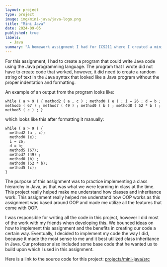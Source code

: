 ```yaml
---
layout: project
type: project
image: img/mini-java/java-logo.png
title: "Mini Java"
date: 2024-09-05
published: true
labels:
  - Java
summary: "A homework assignment I had for ICS211 where I created a mini-version of Java."
---
```


For this assignment, I had to create a program that could write Java code using the Java programming language. The program that I wrote did not have to create code that worked, however, it did need to create a random string of text in the Java syntax that looked like a Java program without the proper indentation and formatting. 

An example of an output from the program looks like:
```
while ( a > 9 ) { method2 ( a , c ) ; method0 ( e ) ; i = 26 ; d = b ; method5 ( 67 ) ; method7 ( 49 ) ; method0 ( b ) ; method8 ( 52 * b ) ; method5 ( c ) ; }
```
which looks like this after formatting it manually:
```
while ( a > 9 ) {
  method2 (a , c);
  method0 (e);
  i = 26;
  d = b;
  method5 (67);
  method7 (49) ;
  method0 (b) ;
  method8 (52 * b);
  method5 (c);
}
```

The purpose of this assignment was to practice implementing a class hierarchy in Java, as that was what we were learning in class at the time. This project really helped make me understand how classes and inheritance work. This assignment really helped me understand how OOP works as this assignment was based around OOP and made me utilize all the features that come with OOP.

I was responsible for writing all the code in this project, however I did most of the work with my friends when developing this. We bounced ideas on how to implement this assignment and the benefits in creating our code a certain way. Eventually, I decided to implement my code the way I did, because it made the most sense to me and it best utilized class inheritance in Java. Our professor also included some base code that he wanted us to build upon which I used in this assignment.

Here is a link to the source code for this project: <a href="https://github.com/mlee-uhm/mlee-uhm.github.io/tree/main/projects/mini-java/src"><i class="large github icon "></i>projects/mini-java/src</a>
